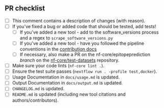 <!--
# nf-core/epitopeprediction pull request

Many thanks for contributing to nf-core/epitopeprediction!

Please fill in the appropriate checklist below (delete whatever is not relevant).
These are the most common things requested on pull requests (PRs).

Remember that PRs should be made against the dev branch, unless you're preparing a pipeline release.

Learn more about contributing: [CONTRIBUTING.md](https://github.com/nf-core/epitopeprediction/tree/master/.github/CONTRIBUTING.md)
-->

## PR checklist

- [ ] This comment contains a description of changes (with reason).
- [ ] If you've fixed a bug or added code that should be tested, add tests!
  - [ ] If you've added a new tool - add to the software_versions process and a regex to `scrape_software_versions.py`
  - [ ] If you've added a new tool - have you followed the pipeline conventions in the [contribution docs](https://github.com/nf-core/epitopeprediction/tree/master/.github/CONTRIBUTING.md)
  - [ ] If necessary, also make a PR on the nf-core/epitopeprediction _branch_ on the [nf-core/test-datasets](https://github.com/nf-core/test-datasets) repository.
- [ ] Make sure your code lints (`nf-core lint .`).
- [ ] Ensure the test suite passes (`nextflow run . -profile test,docker`).
- [ ] Usage Documentation in `docs/usage.md` is updated.
- [ ] Output Documentation in `docs/output.md` is updated.
- [ ] `CHANGELOG.md` is updated.
- [ ] `README.md` is updated (including new tool citations and authors/contributors).
